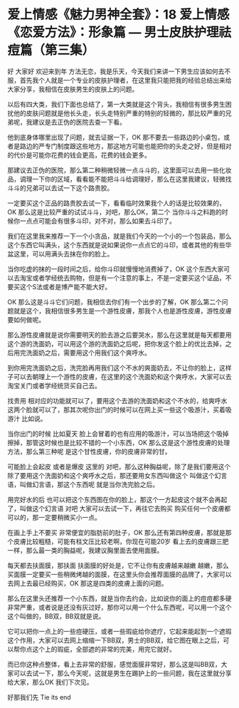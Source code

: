 # 爱上情感《魅力男神全套》：18 爱上情感《恋爱方法》：形象篇 — 男士皮肤护理祛痘篇（第三集）

好 大家好 欢迎来到年 方法无恋，我是乐天，今天我们来讲一下男生应该如何去不服，首先我个人就是一个专业的皮肤护理者，在这里我只能把我的经验总结出来给大家分享，我相信在皮肤男生的皮肤上的问题。

以后有四大类，我们下面也总结了，第一大类就是这个背头，我相信有很多男生困扰他的皮肤问题就是他长头走，长头走特别严重的特别的轻微的，那比较严重的兄弟呢，我建议是去正伪的医院去查一下看。

他到底身体哪里出现了问题，就去证据一下，OK 那不要去一些路边的小桌包，或者是路边的严专门制度跟这些地方，那这地方可能也能把你的头走之好，但是相对的代价是可能你花费的钱会更高，花费的钱会更多。

那建议去正伪的医院，那么第二种稍微轻微一点斗斗的，这里面可以去用一些化妆品，调理一下你的区域，看看能不能把斗斗给调理好，那么在这里我建议，轻微找斗斗的兄弟可以去试一下这个路贵胶。

一定要买这个正品的路贵胶去试一下，看看临时效果我个人的话是比较效果的，OK 那么这是比较严重的试试斗斗，对吧，那么OK，第二个 当你斗斗之料跑的时候你一点点可能会有很多斗印，对不对，那么如果去斗印了。

我们在这里我来推荐一下一个小贪品，就是我们今天的一个小的一个包装品，那么这个东西它叫满头，这个东西就是说如果说你一点点它的斗印，或者其他的有些华盆这里，可以用满头去抹在你的脸上。

当你吃虚的抹的一段时间之后，给你斗印就慢慢地消费掉了，OK 这个东西大家可以去淘宝或者学经统去购物，但是有一个注意的事上，不是一定要买这个证品，不要买这个S法或者是博产能不能大好。

OK 那么这是斗斗它们问题，我相信去你们有一个出步的了解，OK 那么第二个问题就是这个，我相信很多男生是一个游性皮膚，那我个人也是游性皮膚，游性皮膚要如何做呢。

那么游性皮膚就是说你需要明天的脸去游之后要哭水，那么在这里就是每天都要用这个游的洗面奶，可以用这个游的洗面奶之后呢，把你发这个脸上的优比去掉，之后用完洗面奶之后，需要用这个用我们这个爽呼水。

到你用完洗面奶之后，洗完脸再用我们这个不水的爽面奶去，不让你的脸上，这样子可以去朝理上一个游性的皮膚，在这里的这个洗面奶和这个爽呼水，大家可以去淘宝关门或者学经统货买自己去。

找贵用 相对应的功能就可以了，要用这个去游的洗面奶和这个不水的，给爽呼水 这两个脸就可以了，那其次呢你出门的时候可以在网上买一些这个吸游汁，买着吸游汁 比如说。

当你出门的时候 比如夏天 脸上会冒着的也有应用的吸游汁，可以当场把这个吸掉擦掉，那管这时候也是比较不错的一个小东西，OK 那么这是这个游性皮膚的处理方法，那么第三种呢 是这个甘性皮膚，你的皮膚非常的甘。

可能脸上会起皮 或者是爆皮 这里的 对吧，那么这种胸益呢，除了是我们要用这个 除了要用这个洗面奶和这个爽呼水之后，那还要用女东西叫做这个 叫做这个幻言语，叫做幻言语，那这个东西呢 就是当你洗完脸之后。

用完好水的后 也可以把这个东西图在你的脸上，那这个一方起皮这个就不会再起了，叫做这个幻言语 对吧 大家可以去试一下，再往它去购买 购买任何一个皮膚都可以的，那一定要稍微买小一点。

在画上手上不要买 非常便宜的脂肪前的肚子，OK 那么还有第四种皮膚，那就是那个皮膚比较粗糙，可能有柱文压比较老啊，你现在可能20岁 看上去的皮膚跟三肥一样，那么最一类的胸益呢，我建议胸里面去使用面膜。

每天都去扶面膜，那扶面 扶面膜的好处是，它不让你有皮膚越来越嫩 越嫩，那么买面膜一定要买一些稍微烤越的面膜，在这里头你会推荐面膜的品牌了，大家可以去网上去最已经购买，OK 那这是四类的皮膚上面的问题。

那么在这里头还推荐一个小东西，就是当你去约会，比如说你的面上的痘痘都多硬非常严重，或者说是还没有灰过好，那你可以用一个什么东西呢，可以用一个这个这个叫做的，BB双，BB双就是说。

它可以把你一点上的一些痘硬压，或者一些瑕疵给你遮疗，它起来能起到一个遮瑕这个作用，大家可以去网上缩缩一下BB双，男士的BB双，给它图在眼上之后，可以帮你点这个上的瑕疵，全部遮的非常的完美，用完它就好。

而已你这种点整体，看上去非常的舒服，感觉面膜非常好，那么这是叫BB双，大家可以去试一下，那么今天呢，这就是男生在踢护上的一些问题，我在这里就分享给大家，那么OK 我们下次见。

好那我们先 Tie its end